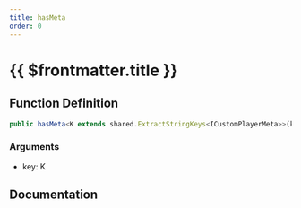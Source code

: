```yaml
---
title: hasMeta
order: 0
---
```


# {{ $frontmatter.title }}

## Function Definition

```ts
public hasMeta<K extends shared.ExtractStringKeys<ICustomPlayerMeta>>(key: K): boolean;
```

### Arguments

* key: K

## Documentation

<!--@include: ./parts/hasMeta.md-->
